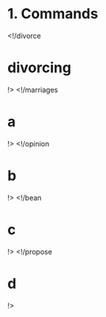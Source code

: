 # 1. Commands
<!/divorce
# divorcing
!>
<!/marriages
# a
!>
<!/opinion
# b
!>
<!/bean
# c
!>
<!/propose
# d
!>